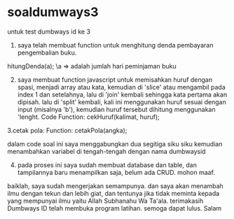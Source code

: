# soaldumways3
untuk test dumbways id ke 3

1. saya telah membuat function untuk menghitung denda pembayaran pengembalian buku.


hitungDenda(a); \\a => adalah jumlah hari peminjaman buku


2. saya membuat function javascript untuk memisahkan huruf dengan spasi, menjadi array atau kata, kemudian di 'slice' atau mengambil pada index 1 dan setelahnya, lalu di 'join' kembali sehingga kata pertama akan dipisah.
lalu di 'split' kembali, kali ini menggunakan huruf sesuai dengan input (misalnya 'b'), kemudian huruf tersebut dihitung menggunakan 'lenght.
Code Function:
cekHuruf(kalimat, huruf);

3.cetak pola:
Function:
cetakPola(angka);

dalam code soal ini saya menggabungkan dua segitiga siku siku kemudian menambahkan variabel di tengah-tengah dengan nama dumbwaysid

4. pada proses ini saya sudah membuat database dan table, dan tampilannya baru menampilkan saja, belum ada CRUD. mohon maaf.

baiklah, saya sudah mengerjakan semampunya. dan saya akan menambah ilmu dengan tekun dan lebih giat, dan tentunya jika tidak meminta kepada yang mempunyai ilmu yaitu Allah Subhanahu Wa Ta'ala.
terimakasih Dumbways ID telah membuka program latihan. semoga dapat lulus.
Salam
